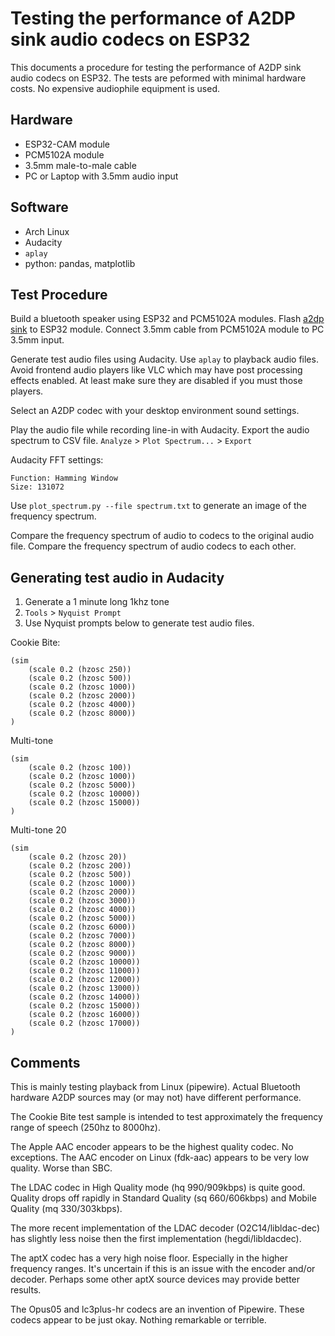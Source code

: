 
# Testing the performance of A2DP sink audio codecs on ESP32

This documents a procedure for testing the performance of A2DP sink audio codecs on ESP32. The tests are peformed with minimal hardware costs. No expensive audiophile equipment is used.

## Hardware

- ESP32-CAM module
- PCM5102A module
- 3.5mm male-to-male cable
- PC or Laptop with 3.5mm audio input

## Software

- Arch Linux
- Audacity
- `aplay`
- python: pandas, matplotlib

## Test Procedure

Build a bluetooth speaker using ESP32 and PCM5102A modules. Flash [a2dp sink](https://github.com/cfint/esp32-a2dp-sink) to ESP32 module. Connect 3.5mm cable from PCM5102A module to PC 3.5mm input.

Generate test audio files using Audacity. Use `aplay` to playback audio files. Avoid frontend audio players like VLC which may have post processing effects enabled. At least make sure they are disabled if you must those players.

Select an A2DP codec with your desktop environment sound settings.

Play the audio file while recording line-in with Audacity. Export the audio spectrum to CSV file. `Analyze` > `Plot Spectrum...` > `Export`

Audacity FFT settings:

    Function: Hamming Window
    Size: 131072

Use `plot_spectrum.py --file spectrum.txt` to generate an image of the frequency spectrum.

Compare the frequency spectrum of audio to codecs to the original audio file. Compare the frequency spectrum of audio codecs to each other.


## Generating test audio in Audacity

1. Generate a 1 minute long 1khz tone
2. `Tools` > `Nyquist Prompt`
3. Use Nyquist prompts below to generate test audio files.

Cookie Bite:

    (sim
        (scale 0.2 (hzosc 250))
        (scale 0.2 (hzosc 500))
        (scale 0.2 (hzosc 1000))
        (scale 0.2 (hzosc 2000))
        (scale 0.2 (hzosc 4000))
        (scale 0.2 (hzosc 8000))
    )

Multi-tone

    (sim
        (scale 0.2 (hzosc 100))
        (scale 0.2 (hzosc 1000))
        (scale 0.2 (hzosc 5000))
        (scale 0.2 (hzosc 10000))
        (scale 0.2 (hzosc 15000))
    )

Multi-tone 20

    (sim
        (scale 0.2 (hzosc 20))
        (scale 0.2 (hzosc 200))
        (scale 0.2 (hzosc 500))
        (scale 0.2 (hzosc 1000))
        (scale 0.2 (hzosc 2000))
        (scale 0.2 (hzosc 3000))
        (scale 0.2 (hzosc 4000))
        (scale 0.2 (hzosc 5000))
        (scale 0.2 (hzosc 6000))
        (scale 0.2 (hzosc 7000))
        (scale 0.2 (hzosc 8000))
        (scale 0.2 (hzosc 9000))
        (scale 0.2 (hzosc 10000))
        (scale 0.2 (hzosc 11000))
        (scale 0.2 (hzosc 12000))
        (scale 0.2 (hzosc 13000))
        (scale 0.2 (hzosc 14000))
        (scale 0.2 (hzosc 15000))
        (scale 0.2 (hzosc 16000))
        (scale 0.2 (hzosc 17000))
    )


## Comments

This is mainly testing playback from Linux (pipewire). Actual Bluetooth hardware A2DP sources may (or may not) have different performance.

The Cookie Bite test sample is intended to test approximately the frequency range of speech (250hz to 8000hz).

The Apple AAC encoder appears to be the highest quality codec. No exceptions. The AAC encoder on Linux (fdk-aac) appears to be very low quality. Worse than SBC.

The LDAC codec in High Quality mode (hq 990/909kbps) is quite good. Quality drops off rapidly in Standard Quality (sq 660/606kbps) and Mobile Quality (mq 330/303kbps).

The more recent implementation of the LDAC decoder (O2C14/libldac-dec) has slightly less noise then the first implementation (hegdi/libldacdec).

The aptX codec has a very high noise floor. Especially in the higher frequency ranges. It's uncertain if this is an issue with the encoder and/or decoder. Perhaps some other aptX source devices may provide better results.

The Opus05 and lc3plus-hr codecs are an invention of Pipewire. These codecs appear to be just okay. Nothing remarkable or terrible.
